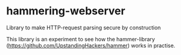 # hammering-webserver
Library to make HTTP-request parsing secure by construction

This library is an experiment to see how the hammer-library
(https://github.com/UpstandingHackers/hammer) works in practise.



